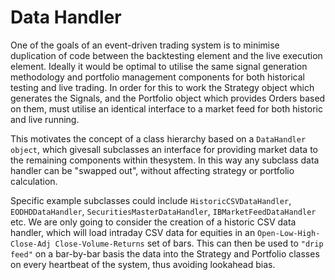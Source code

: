 # Data Handler
One of the goals of an event-driven trading system is to minimise duplication of code between the backtesting element and the live execution element. Ideally it would be optimal to utilise the same signal generation methodology and portfolio management components for both historical testing and live trading. In order for this to work the Strategy object which generates the Signals, and the Portfolio object which provides Orders based on them, must utilise an identical interface to a market feed for both historic and live running.

This motivates the concept of a class hierarchy based on a `DataHandler object`, which givesall subclasses an interface for providing market data to the remaining components within thesystem. In this way any subclass data handler can be "swapped out", without affecting strategy or portfolio calculation.

Specific example subclasses could include `HistoricCSVDataHandler`, `EODHDDataHandler`, `SecuritiesMasterDataHandler`, `IBMarketFeedDataHandler` etc. We are only going to consider the creation of a historic CSV data handler, which will load intraday CSV data for equities in an `Open-Low-High-Close-Adj Close-Volume-Returns` set of bars. This can then be used to `"drip feed"` on a bar-by-bar basis the data into the Strategy and Portfolio classes on every heartbeat of the system, thus avoiding lookahead bias.